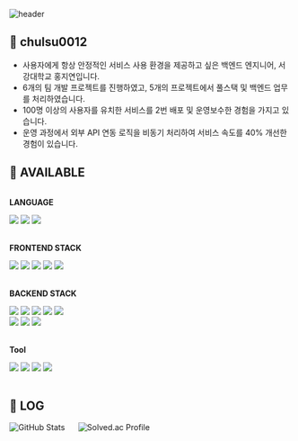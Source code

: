 ![header](https://capsule-render.vercel.app/api?type=wave&theme=merko&height=300&section=header&text=HELLO%20WORLD🍏&desc=Welcome%20to%20Jiyeon's%20GitHub&fontSize=50&animation=twinkling)

## 🍏 chulsu0012
- 사용자에게 항상 안정적인 서비스 사용 환경을 제공하고 싶은 백엔드 엔지니어, 서강대학교 홍지연입니다.
- 6개의 팀 개발 프로젝트를 진행하였고, 5개의 프로젝트에서 풀스택 및 백엔드 업무를 처리하였습니다.
- 100명 이상의 사용자를 유치한 서비스를 2번 배포 및 운영보수한 경험을 가지고 있습니다.
- 운영 과정에서 외부 API 연동 로직을 비동기 처리하여 서비스 속도를 40% 개선한 경험이 있습니다.

## 🍏 AVAILABLE
<div style="display:flex; flex-direction:column; align-items:flex-start;">
    <p><strong>LANGUAGE</strong></p>
    <div>
        <img src="https://img.shields.io/badge/C-A8B9CC?style=flat-square&logo=c&logoColor=white">
        <img src="https://img.shields.io/badge/C++-00599C?style=flat-square&logo=cplusplus&logoColor=white">
        <img src="https://img.shields.io/badge/Java-007396?style=flat-square&logo=Java&logoColor=white">
    </div><br>
    <p><strong>FRONTEND STACK</strong></p>
    <div>
        <img src="https://img.shields.io/badge/React-61DAFB?style=flat-square&logo=React&logoColor=white">
        <img src="https://img.shields.io/badge/Vite-8B77E6?style=flat-square&logo=Vite&logoColor=white">
        <img src="https://img.shields.io/badge/JavaScript-F7DF1E?style=flat-square&logo=JavaScript&logoColor=white">
        <img src="https://img.shields.io/badge/TypeScript-3178C6?style=flat-square&logo=TypeScript&logoColor=white">
        <img src="https://img.shields.io/badge/Tailwind CSS-06B6D4?style=flat-square&logo=TailwindCSS&logoColor=white">
    </div><br/>
    <p><strong>BACKEND STACK</strong></p>
    <div>
        <img src="https://img.shields.io/badge/Spring-6DB33F?style=flat-square&logo=Spring&logoColor=white">
        <img src="https://img.shields.io/badge/Spring Boot-6DB33F?style=flat-square&logo=SpringBoot&logoColor=white">
        <img src="https://img.shields.io/badge/Swagger-73942C?style=flat-square&logo=Swagger&logoColor=white">
        <img src="https://img.shields.io/badge/Node.JS-5FA04E?style=flat-square&logo=nodedotjs&logoColor=white">
        <img src="https://img.shields.io/badge/Express-000000?style=flat-square&logo=Express&logoColor=white">
        <br/>
        <img src="https://img.shields.io/badge/MySQL-4479A1?style=flat-square&logo=MySQL&logoColor=white">
        <img src="https://img.shields.io/badge/Redis-C13D30?style=flat-square&logo=Redis&logoColor=white">
        <img src="https://img.shields.io/badge/Firebase-DD2C00?style=flat-square&logo=Firebase&logoColor=white">
     </div><br>
    <p><strong>Tool</strong></p>
    <div>
        <img src="https://img.shields.io/badge/Git-F05032?style=flat-square&logo=Git&logoColor=white">
        <img src="https://img.shields.io/badge/Postman-FF6C37?style=flat-square&logo=Postman&logoColor=white">
        <img src="https://img.shields.io/badge/Figma-E44940?style=flat-square&logo=Figma&logoColor=white">
        <img src="https://img.shields.io/badge/Slack-4A154B?style=flat-square&logo=Slack&logoColor=white">
     </div>
</div><br>

## 🍏 LOG
<div>
    <img src="https://github-readme-stats.vercel.app/api?username=chulsu0012&theme=merko&show_icons=true" alt="GitHub Stats" />
    <span>&nbsp;&nbsp;&nbsp;&nbsp;</span>
    <img src="http://mazassumnida.wtf/api/v2/generate_badge?boj=chulsu0123" alt="Solved.ac Profile" />
</div>
